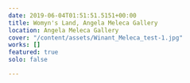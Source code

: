 ```yaml
---
date: 2019-06-04T01:51:51.5151+00:00
title: Womyn's Land, Angela Meleca Gallery
location: Angela Meleca Gallery
cover: "/content/assets/Winant_Meleca_test-1.jpg"
works: []
featured: true
solo: false

---
```


